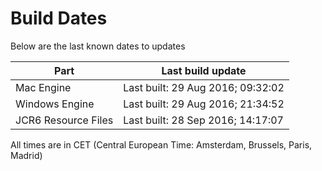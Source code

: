 # Build Dates

Below are the last known dates to updates

Part | Last build update
-----|-----
Mac Engine | Last built: 29 Aug 2016; 09:32:02
Windows Engine | Last built: 29 Aug 2016; 21:34:52
JCR6 Resource Files | Last built: 28 Sep 2016; 14:17:07
All times are in CET (Central European Time: Amsterdam, Brussels, Paris, Madrid)




